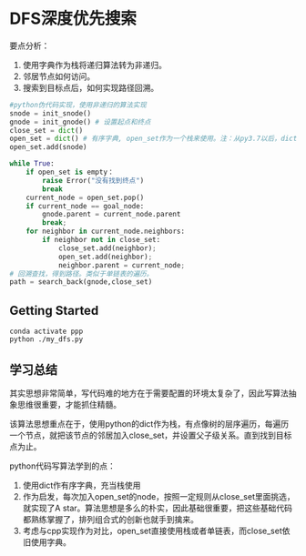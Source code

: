 # DFS深度优先搜索

要点分析：
1. 使用字典作为栈将递归算法转为非递归。
2. 邻居节点如何访问。
3. 搜索到目标点后，如何实现路径回溯。

```python
#python伪代码实现，使用非递归的算法实现
snode = init_snode()
gnode = init_gnode() # 设置起点和终点
close_set = dict()
open_set = dict() # 有序字典, open_set作为一个栈来使用。注：从py3.7以后，dict都是有序字典
open_set.add(snode)

while True:
    if open_set is empty：
    	raise Error("没有找到终点")
    	break
    current_node = open_set.pop()
    if current_node == goal_node:
        gnode.parent = current_node.parent
        break;
    for neighbor in current_node.neighbors:
        if neighbor not in close_set:
            close_set.add(neighbor);
            open_set.add(neighbor);
            neighbor.parent = current_node;
# 回溯查找，得到路径。类似于单链表的遍历。
path = search_back(gnode,close_set)
```

## Getting Started

```shell
conda activate ppp
python ./my_dfs.py
```

## 学习总结

其实思想非常简单，写代码难的地方在于需要配置的环境太复杂了，因此写算法抽象思维很重要，才能抓住精髓。

该算法思想重点在于，使用python的dict作为栈，有点像树的层序遍历，每遍历一个节点，就把该节点的邻居加入close_set，并设置父子级关系。直到找到目标点为止。

python代码写算法学到的点：

1. 使用dict作有序字典，充当栈使用
2. 作为启发，每次加入open_set的node，按照一定规则从close_set里面挑选，就实现了A star。算法思想是多么的朴实，因此基础很重要，把这些基础代码都熟练掌握了，排列组合式的创新也就手到擒来。
3. 考虑与cpp实现作为对比，open_set直接使用栈或者单链表，而close_set依旧使用字典。
